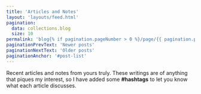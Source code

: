 ```yaml
---
title: 'Articles and Notes'
layout: 'layouts/feed.html'
pagination:
  data: collections.blog
  size: 10
permalink: 'blog{% if pagination.pageNumber > 0 %}/page/{{ pagination.pageNumber }}{% endif %}/index.html'
paginationPrevText: 'Newer posts'
paginationNextText: 'Older posts'
paginationAnchor: '#post-list'
---
```


Recent articles and notes from yours truly. These writings are of anything that piques my interest, so I have added some <b>#hashtags</b> to let you know what each article discusses.
